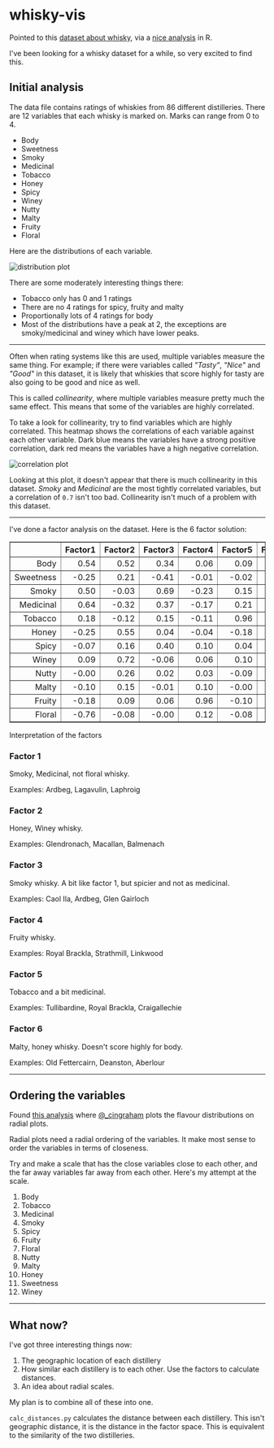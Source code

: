 whisky-vis
==========

Pointed to this [dataset about whisky](https://www.mathstat.strath.ac.uk/outreach/nessie/nessie_whisky.html), via a [nice analysis](http://blog.revolutionanalytics.com/2013/12/k-means-clustering-86-single-malt-scotch-whiskies.html) in R.

I've been looking for a whisky dataset for a while, so very excited to find this.


## Initial analysis

The data file contains ratings of whiskies from 86 different distilleries.
There are 12 variables that each whisky is marked on.
Marks can range from 0 to 4.

* Body
* Sweetness
* Smoky
* Medicinal
* Tobacco
* Honey
* Spicy
* Winey
* Nutty
* Malty
* Fruity
* Floral

Here are the distributions of each variable.

![distribution plot](https://rawgithub.com/dataewan/whisky-vis/master/plots/distributions.svg)

There are some moderately interesting things there:

- Tobacco only has 0 and 1 ratings
- There are no 4 ratings for spicy, fruity and malty
- Proportionally lots of 4 ratings for body
- Most of the distributions have a peak at 2, the exceptions are smoky/medicinal and winey which have lower peaks.

----

Often when rating systems like this are used,
multiple variables measure the same thing.
For example;
if there were variables called *"Tasty"*, *"Nice"* and *"Good"* in this dataset,
it is likely that whiskies that score highly for tasty are also going to be good and nice as well.

This is called *collinearity*, 
where multiple variables measure pretty much the same effect.
This means that some of the variables are highly correlated.

To take a look for collinearity,
try to find variables which are highly correlated.
This heatmap shows the correlations of each variable against each other variable.
Dark blue means the variables have a strong positive correlation, dark red means the variables have a high negative correlation. 

![correlation plot](https://rawgithub.com/dataewan/whisky-vis/master/plots/correlations.svg)

Looking at this plot, it doesn't appear that there is much collinearity in this dataset.
*Smoky* and *Medicinal* are the most tightly correlated variables, 
but a correlation of `0.7` isn't too bad.
Collinearity isn't much of a problem with this dataset.

-----

I've done a factor analysis on the dataset.
Here is the 6 factor solution:

<!-- html table generated in R 3.0.1 by xtable 1.7-1 package -->
<!-- Sun Jan  5 16:44:21 2014 -->
<TABLE border=1>
<TR> <TH>  </TH> <TH> Factor1 </TH> <TH> Factor2 </TH> <TH> Factor3 </TH> <TH> Factor4 </TH> <TH> Factor5 </TH> <TH> Factor6 </TH>  </TR>
  <TR> <TD align="right"> Body </TD> <TD align="right"> 0.54 </TD> <TD align="right"> 0.52 </TD> <TD align="right"> 0.34 </TD> <TD align="right"> 0.06 </TD> <TD align="right"> 0.09 </TD> <TD align="right"> -0.21 </TD> </TR>
  <TR> <TD align="right"> Sweetness </TD> <TD align="right"> -0.25 </TD> <TD align="right"> 0.21 </TD> <TD align="right"> -0.41 </TD> <TD align="right"> -0.01 </TD> <TD align="right"> -0.02 </TD> <TD align="right"> -0.09 </TD> </TR>
  <TR> <TD align="right"> Smoky </TD> <TD align="right"> 0.50 </TD> <TD align="right"> -0.03 </TD> <TD align="right"> 0.69 </TD> <TD align="right"> -0.23 </TD> <TD align="right"> 0.15 </TD> <TD align="right"> -0.16 </TD> </TR>
  <TR> <TD align="right"> Medicinal </TD> <TD align="right"> 0.64 </TD> <TD align="right"> -0.32 </TD> <TD align="right"> 0.37 </TD> <TD align="right"> -0.17 </TD> <TD align="right"> 0.21 </TD> <TD align="right"> -0.17 </TD> </TR>
  <TR> <TD align="right"> Tobacco </TD> <TD align="right"> 0.18 </TD> <TD align="right"> -0.12 </TD> <TD align="right"> 0.15 </TD> <TD align="right"> -0.11 </TD> <TD align="right"> 0.96 </TD> <TD align="right"> -0.01 </TD> </TR>
  <TR> <TD align="right"> Honey </TD> <TD align="right"> -0.25 </TD> <TD align="right"> 0.55 </TD> <TD align="right"> 0.04 </TD> <TD align="right"> -0.04 </TD> <TD align="right"> -0.18 </TD> <TD align="right"> 0.31 </TD> </TR>
  <TR> <TD align="right"> Spicy </TD> <TD align="right"> -0.07 </TD> <TD align="right"> 0.16 </TD> <TD align="right"> 0.40 </TD> <TD align="right"> 0.10 </TD> <TD align="right"> 0.04 </TD> <TD align="right"> -0.00 </TD> </TR>
  <TR> <TD align="right"> Winey </TD> <TD align="right"> 0.09 </TD> <TD align="right"> 0.72 </TD> <TD align="right"> -0.06 </TD> <TD align="right"> 0.06 </TD> <TD align="right"> 0.10 </TD> <TD align="right"> 0.03 </TD> </TR>
  <TR> <TD align="right"> Nutty </TD> <TD align="right"> -0.00 </TD> <TD align="right"> 0.26 </TD> <TD align="right"> 0.02 </TD> <TD align="right"> 0.03 </TD> <TD align="right"> -0.09 </TD> <TD align="right"> 0.06 </TD> </TR>
  <TR> <TD align="right"> Malty </TD> <TD align="right"> -0.10 </TD> <TD align="right"> 0.15 </TD> <TD align="right"> -0.01 </TD> <TD align="right"> 0.10 </TD> <TD align="right"> -0.00 </TD> <TD align="right"> 0.68 </TD> </TR>
  <TR> <TD align="right"> Fruity </TD> <TD align="right"> -0.18 </TD> <TD align="right"> 0.09 </TD> <TD align="right"> 0.06 </TD> <TD align="right"> 0.96 </TD> <TD align="right"> -0.10 </TD> <TD align="right"> 0.12 </TD> </TR>
  <TR> <TD align="right"> Floral </TD> <TD align="right"> -0.76 </TD> <TD align="right"> -0.08 </TD> <TD align="right"> -0.00 </TD> <TD align="right"> 0.12 </TD> <TD align="right"> -0.08 </TD> <TD align="right"> 0.06 </TD> </TR>
   </TABLE>

Interpretation of the factors

### Factor 1

Smoky, Medicinal, not floral whisky.

Examples: Ardbeg, Lagavulin, Laphroig

### Factor 2

Honey, Winey whisky.

Examples: Glendronach, Macallan, Balmenach

### Factor 3

Smoky whisky.
A bit like factor 1, but spicier and not as medicinal.

Examples: Caol Ila, Ardbeg, Glen Gairloch

### Factor 4

Fruity whisky.

Examples: Royal Brackla, Strathmill, Linkwood

### Factor 5

Tobacco and a bit medicinal.

Examples: Tullibardine, Royal Brackla, Craigallechie

### Factor 6

Malty, honey whisky.
Doesn't score highly for body.

Examples: Old Fettercairn, Deanston, Aberlour


----
## Ordering the variables

Found [this analysis](http://imgur.com/1fh6eyc)
where [@_cingraham](@_cingraham) plots the flavour distributions on radial plots.

Radial plots need a radial ordering of the variables.
It make most sense to order the variables in terms of closeness.

Try and make a scale that has the close variables close to each other,
and the far away variables far away from each other.
Here's my attempt at the scale.  

1. Body
1. Tobacco
1. Medicinal
1. Smoky
1. Spicy
1. Fruity
1. Floral 
1. Nutty 
1. Malty
1. Honey
1. Sweetness
1. Winey

----

## What now?

I've got three interesting things now:

 1. The geographic location of each distillery
 1. How similar each distillery is to each other. Use the factors to calculate distances.
 1. An idea about radial scales.

My plan is to combine all of these into one.

`calc_distances.py` calculates the distance between each distillery.
This isn't geographic distance,
it is the distance in the factor space.
This is equivalent to the similarity of the two distilleries.
